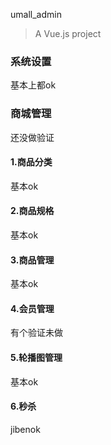 umall_admin

> A Vue.js project

### 系统设置

基本上都ok

### 商城管理

还没做验证

#### 1.商品分类

基本ok

#### 2.商品规格

基本ok

#### 3.商品管理

基本ok

#### 4.会员管理

有个验证未做

#### 5.轮播图管理

基本ok

#### 6.秒杀

jibenok